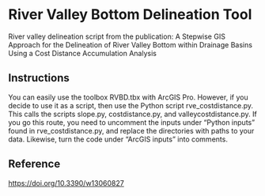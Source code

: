 # River Valley Bottom Delineation Tool
River valley delineation script from the publication:
A Stepwise GIS Approach for the Delineation of River Valley Bottom within Drainage Basins Using a Cost Distance Accumulation Analysis

## Instructions
You can easily use the toolbox RVBD.tbx with ArcGIS Pro. However, if you decide to use it as a script, then use the Python script rve_costdistance.py. This calls the scripts slope.py, costdistance.py, and valleycostdistance.py. If you go this route, you need to uncomment the inputs under “Python inputs” found in rve_costdistance.py, and replace the directories with paths to your data. Likewise, turn the code under “ArcGIS inputs” into comments.

## Reference
https://doi.org/10.3390/w13060827